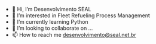 - 👋 Hi, I’m Desenvolvimento SEAL
- 👀 I’m interested in Fleet Refueling Process Management
- 🌱 I’m currently learning Python
- 💞️ I’m looking to collaborate on ...
- 📫 How to reach me desenvolvimento@seal.net.br 

<!---
seal-dev/seal-dev is a ✨ special ✨ repository because its `README.md` (this file) appears on your GitHub profile.
You can click the Preview link to take a look at your changes.
--->
